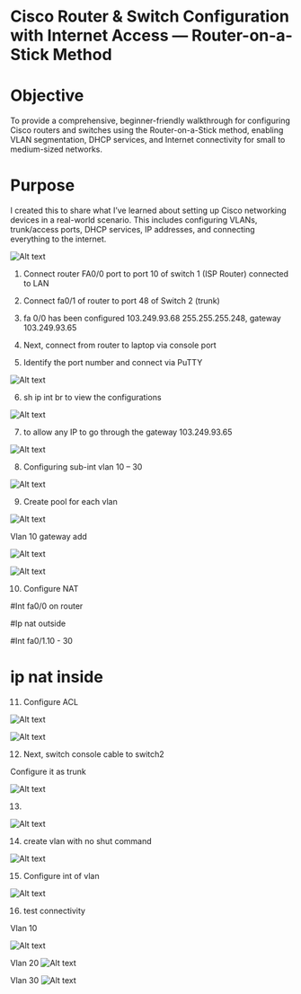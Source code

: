 # Cisco Router & Switch Configuration with Internet Access — Router-on-a-Stick Method

# Objective
To provide a comprehensive, beginner-friendly walkthrough for configuring Cisco routers and switches using the Router-on-a-Stick method, enabling VLAN segmentation, DHCP services, and Internet connectivity for small to medium-sized networks.

# Purpose
I created this to share what I’ve learned about setting up Cisco networking devices in a real-world scenario. This includes configuring VLANs, trunk/access ports, DHCP services, IP addresses, and connecting everything to the internet.

![Alt text](https://github.com/venuGanes/Networking-Project/blob/3b491b029588706dc9ac80887c4457f227f40637/IMG%201.png)

1) Connect router FA0/0 port to port 10 of switch 1 (ISP Router) connected to LAN 

2) Connect fa0/1 of router to port 48 of Switch 2 (trunk) 

3) fa 0/0 has been configured 103.249.93.68 255.255.255.248, gateway 103.249.93.65 

4) Next, connect from router to laptop via console port 

5) Identify the port number and connect via PuTTY

![Alt text](https://github.com/venuGanes/Networking-Project/blob/6be1f04809415c266433c282a4de8b35dcbcad64/IMG%202.png)

6) sh ip int br  to view the configurations

![Alt text](https://github.com/venuGanes/Networking-Project/blob/9a526f10713bc6948757d19d101bf3a3db9007cc/IMG%203.png)

7) to allow any IP to go through the gateway 103.249.93.65

![Alt text](https://github.com/venuGanes/Networking-Project/blob/9a526f10713bc6948757d19d101bf3a3db9007cc/IMG%204.png)

8) Configuring sub-int vlan 10 – 30

![Alt text](https://github.com/venuGanes/Networking-Project/blob/9a526f10713bc6948757d19d101bf3a3db9007cc/IMG%205.png)

9) Create pool for each vlan 

![Alt text](https://github.com/venuGanes/Networking-Project/blob/9a526f10713bc6948757d19d101bf3a3db9007cc/IMG%206.png)

Vlan 10 gateway add 

![Alt text](https://github.com/venuGanes/Networking-Project/blob/9a526f10713bc6948757d19d101bf3a3db9007cc/IMG%207.png)

![Alt text](https://github.com/venuGanes/Networking-Project/blob/9a526f10713bc6948757d19d101bf3a3db9007cc/IMG%208.png)

10) Configure NAT 

#Int fa0/0 on router 

#Ip nat outside 

#Int fa0/1.10 - 30 

# ip nat inside 

11) Configure ACL

![Alt text](https://github.com/venuGanes/Networking-Project/blob/9a526f10713bc6948757d19d101bf3a3db9007cc/IMG%209.png)

![Alt text](https://github.com/venuGanes/Networking-Project/blob/9a526f10713bc6948757d19d101bf3a3db9007cc/IMG%2010.png)

12) Next, switch console cable to switch2 

Configure it as trunk 
 
![Alt text](https://github.com/venuGanes/Networking-Project/blob/9a526f10713bc6948757d19d101bf3a3db9007cc/IMG%2011.png)

13)
 
![Alt text](https://github.com/venuGanes/Networking-Project/blob/9a526f10713bc6948757d19d101bf3a3db9007cc/IMG%2012.png)  

14) create vlan with no shut command

![Alt text](https://github.com/venuGanes/Networking-Project/blob/9a526f10713bc6948757d19d101bf3a3db9007cc/IMG%2013.png)  

15) Configure int of vlan

![Alt text](https://github.com/venuGanes/Networking-Project/blob/9a526f10713bc6948757d19d101bf3a3db9007cc/IMG%2014.png)  

16) test connectivity 

Vlan 10 

![Alt text](https://github.com/venuGanes/Networking-Project/blob/9a526f10713bc6948757d19d101bf3a3db9007cc/IMG%2015.png) 

Vlan 20 
![Alt text](https://github.com/venuGanes/Networking-Project/blob/9a526f10713bc6948757d19d101bf3a3db9007cc/IMG%2016.png) 

Vlan 30 
![Alt text](https://github.com/venuGanes/Networking-Project/blob/9a526f10713bc6948757d19d101bf3a3db9007cc/IMG%2017.png) 

